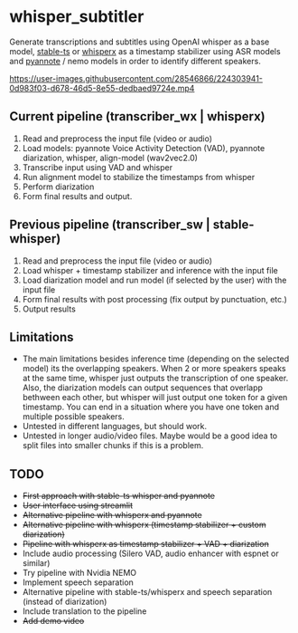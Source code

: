 # whisper_subtitler
Generate transcriptions and subtitles using OpenAI whisper as a base model, [stable-ts](https://github.com/jianfch/stable-ts) or [whisperx](https://github.com/m-bain/whisperX) as a timestamp stabilizer using ASR models and [pyannote](https://github.com/pyannote/pyannote-audio) / nemo models in order to identify different speakers.

https://user-images.githubusercontent.com/28546866/224303941-0d983f03-d678-46d5-8e55-dedbaed9724e.mp4

## Current pipeline (transcriber_wx | whisperx)
1. Read and preprocess the input file (video or audio)
2. Load models: pyannote Voice Activity Detection (VAD), pyannote diarization, whisper, align-model (wav2vec2.0)
3. Transcribe input using VAD and whisper
4. Run alignment model to stabilize the timestamps from whisper
5. Perform diarization
5. Form final results and output.

## Previous pipeline (transcriber_sw | stable-whisper)
1. Read and preprocess the input file (video or audio)
2. Load whisper + timestamp stabilizer and inference with the input file
3. Load diarization model and run model (if selected by the user) with the input file
4. Form final results with post processing (fix output by punctuation, etc.)
5. Output results

## Limitations
* The main limitations besides inference time (depending on the selected model) its the overlapping speakers. When 2 or more speakers speaks at the same time, whisper just outputs the transcription of one speaker. Also, the diarization models can output sequences that overlapp bethween each other, but whisper will just output one token for a given timestamp. You can end in a situation where you have one token and multiple possible speakers.
* Untested in different languages, but should work.
* Untested in longer audio/video files. Maybe would be a good idea to split files into smaller chunks if this is a problem.


## TODO
* ~~First approach with stable-ts whisper and pyannote~~
* ~~User interface using streamlit~~
* ~~Alternative pipeline with whisperx and pyannote~~
* ~~Alternative pipeline with whisperx (timestamp stabilizer + custom diarization)~~
* ~~Pipeline with whisperx as timestamp stabilizer + VAD + diarization~~
* Include audio processing (Silero VAD, audio enhancer with espnet or similar)
* Try pipeline with Nvidia NEMO
* Implement speech separation
* Alternative pipeline with stable-ts/whisperx and speech separation (instead of diarization)
* Include translation to the pipeline
* ~~Add demo video~~
